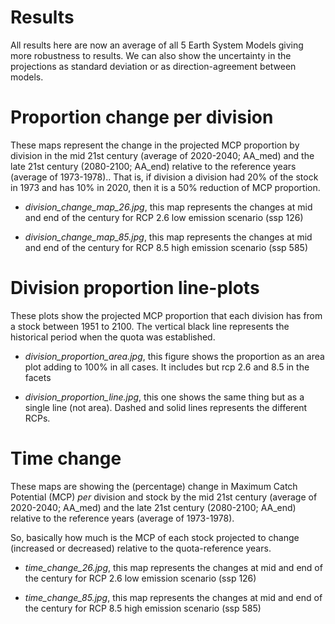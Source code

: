 # Results 

All results here are now an average of all 5 Earth System Models giving more robustness to results. We can also show the uncertainty in the projections as standard deviation or as direction-agreement between models. 

# Proportion change per division

These maps represent the change in the projected MCP proportion by division in the mid 21st century (average of 2020-2040; AA_med) and the late 21st century (2080-2100; AA_end) relative to the reference years (average of 1973-1978).. That is, if division a division had 20% of the stock in 1973 and has 10% in 2020, then it is a 50% reduction of MCP proportion.  


- *division_change_map_26.jpg*, this map represents the changes at mid and end of the century for RCP 2.6 low emission scenario (ssp 126)

- *division_change_map_85.jpg*, this map represents the changes at mid and end of the century for RCP 8.5 high emission scenario (ssp 585)


# Division proportion line-plots

These plots show the projected MCP proportion that each division has from a stock between 1951 to 2100. The vertical black line represents the historical period when the quota was established. 

- *division_proportion_area.jpg*, this figure shows the proportion as an area plot adding to 100% in all cases. It includes but rcp 2.6 and 8.5 in the facets 

- *division_proportion_line.jpg*, this one shows the same thing but as a single line (not area). Dashed and solid lines represents the different RCPs.

# Time change

These maps are showing the (percentage) change in Maximum Catch Potential (MCP) *per* division and stock by the mid 21st century (average of 2020-2040; AA_med) and the late 21st century (2080-2100; AA_end) relative to the reference years (average of 1973-1978).

So, basically how much is the MCP of each stock projected to change (increased or decreased) relative to the quota-reference years.

- *time_change_26.jpg*, this map represents the changes at mid and end of the century for RCP 2.6 low emission scenario (ssp 126)

- *time_change_85.jpg*, this map represents the changes at mid and end of the century for RCP 8.5 high emission scenario (ssp 585)









